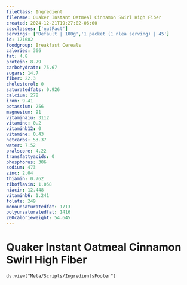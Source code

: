 ```yaml
---
fileClass: Ingredient
filename: Quaker Instant Oatmeal Cinnamon Swirl High Fiber
created: 2024-12-21T19:27:02-06:00
cssclasses: ['nutFact']
servings: ['Default | 100g','1 packet (1 nlea serving) | 45']
id: 171682
foodgroup: Breakfast Cereals
calories: 366
fat: 4.8
protein: 8.79
carbohydrate: 75.67
sugars: 14.7
fiber: 22.3
cholesterol: 0
saturatedfats: 0.926
calcium: 278
iron: 9.41
potassium: 256
magnesium: 91
vitaminaiu: 3112
vitaminc: 0.2
vitaminb12: 0
vitamine: 0.43
netcarbs: 53.37
water: 7.52
pralscore: 4.22
transfattyacids: 0
phosphorus: 306
sodium: 473
zinc: 2.04
thiamin: 0.762
riboflavin: 1.058
niacin: 12.448
vitaminb6: 1.241
folate: 249
monounsaturatedfat: 1713
polyunsaturatedfat: 1416
200calorieweight: 54.645
---
```


# Quaker Instant Oatmeal Cinnamon Swirl High Fiber

```dataviewjs
dv.view("Meta/Scripts/IngredientsFooter")
```